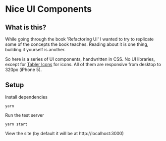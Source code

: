 # Nice UI Components

## What is this?
While going through the book 'Refactoring UI' I wanted to try to replicate some of the concepts the book teaches. Reading about it is one thing, building it yourself is another.

So here is a series of UI components, handwritten in CSS. No UI libraries, except for [Tabler Icons](https://www.npmjs.com/package/tabler-icons-react) for icons. All of them are responsive from desktop to 320px (iPhone 5).

## Setup
Install dependencies
```
yarn
```
Run the test server
```
yarn start
```
View the site (by default it will be at http://localhost:3000)
